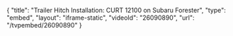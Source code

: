 {
    "title": "Trailer Hitch Installation: CURT 12100 on Subaru Forester",
    "type": "embed",
    "layout": "iframe-static",
    "videoId": "26090890",
    "url": "\/tvpembed\/26090890"
}